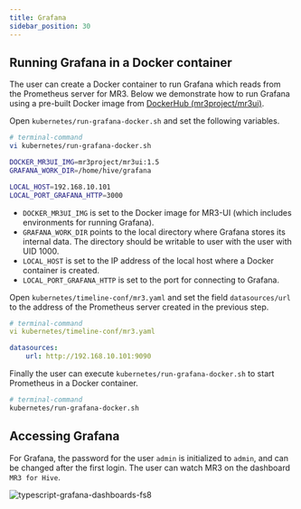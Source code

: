 ```yaml
---
title: Grafana
sidebar_position: 30
---
```


## Running Grafana in a Docker container

The user can create a Docker container to run Grafana
which reads from the Prometheus server for MR3.
Below we demonstrate how to run Grafana using a pre-built Docker image
from [DockerHub (mr3project/mr3ui)](https://hub.docker.com/r/mr3project/mr3ui).

Open `kubernetes/run-grafana-docker.sh` and set the following variables.

```sh
# terminal-command
vi kubernetes/run-grafana-docker.sh

DOCKER_MR3UI_IMG=mr3project/mr3ui:1.5
GRAFANA_WORK_DIR=/home/hive/grafana

LOCAL_HOST=192.168.10.101
LOCAL_PORT_GRAFANA_HTTP=3000
```
* `DOCKER_MR3UI_IMG` is set to the Docker image for MR3-UI
(which includes environments for running Grafana).
* `GRAFANA_WORK_DIR` points to the local directory where Grafana stores its internal data.
The directory should be writable to user with the user with UID 1000.
* `LOCAL_HOST` is set to the IP address of the local host where a Docker container is created.
* `LOCAL_PORT_GRAFANA_HTTP` is set to the port for connecting to Grafana.

Open `kubernetes/timeline-conf/mr3.yaml` and set the field `datasources/url` to the address of the Prometheus server created in the previous step.

```yaml
# terminal-command
vi kubernetes/timeline-conf/mr3.yaml

datasources:
    url: http://192.168.10.101:9090
```

Finally the user can execute `kubernetes/run-grafana-docker.sh`
to start Prometheus in a Docker container.

```sh
# terminal-command
kubernetes/run-grafana-docker.sh
```

## Accessing Grafana

For Grafana,
the password for the user `admin` is initialized to `admin`,
and can be changed after the first login.
The user can watch MR3 on the dashboard `MR3 for Hive`.

![typescript-grafana-dashboards-fs8](/quickstart/typescript-grafana-dashboards-fs8.png)

